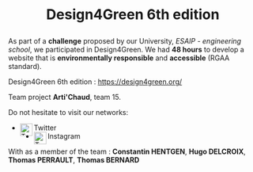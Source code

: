 # <p align="center">Design4Green 6th edition</p>
As part of a **challenge** proposed by our University, *ESAIP - engineering school*, we participated in Design4Green.
We had **48 hours** to develop a website that is **environmentally responsible** and **accessible** (RGAA standard).

Design4Green 6th edition : https://design4green.org/

Team project **Arti'Chaud**, team 15.

Do not hesitate to visit our networks:
- Twitter [<img 	border-radius= "10px" align="left" alt="Twitter Icon" width="25px" src="https://ze-africanews.com/wp-content/uploads/2017/02/twitter-icon-9.png" />][Twitter]
- Instagram [<img 	border-radius= "10px" align="left" alt="Twitter Icon" width="25px" src="https://assets.stickpng.com/thumbs/580b57fcd9996e24bc43c521.png" />][Instragram]



With as a member of the team : **Constantin HENTGEN**, **Hugo DELCROIX**, **Thomas PERRAULT**, **Thomas BERNARD**


[Twitter]:https://twitter.com/ArtiChaudD4G
[Instragram]:https://www.instagram.com/artichaudd4g/
